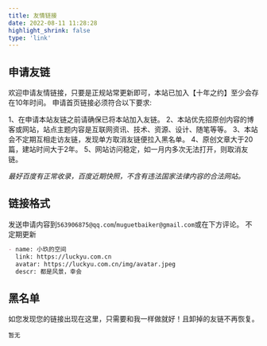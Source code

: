 ```yaml
---
title: 友情链接
date: 2022-08-11 11:28:28
highlight_shrink: false
type: 'link'
---
```



申请友链
---

欢迎申请友情链接，只要是正规站常更新即可，本站已加入【十年之约】至少会存在10年时间。
申请首页链接必须符合以下要求:

1、在申请本站友链之前请确保已将本站加入友链。
2、本站优先招原创内容的博客或网站，站点主题内容是互联网资讯、技术、资源、设计、随笔等等。
3、本站会不定期互相走访友链，发现单方取消友链便拉入黑名单。
4、原创文章大于20篇，建站时间大于2年。
5、网站访问稳定，如一月内多次无法打开，则取消友链。

*最好百度有正常收录，百度近期快照，不含有违法国家法律内容的合法网站。*

链接格式
---

发送申请内容到`563906875@qq.com`/`muguetbaiker@gmail.com`或在下方评论。 不定期更新

```md
- name: 小玖的空间
  link: https://luckyu.com.cn
  avatar: https://luckyu.com.cn/img/avatar.jpeg
  descr: 都是风景，幸会
```

黑名单
---

如您发现您的链接出现在这里，只需要和我一样做就好！且卸掉的友链不再恢复。

```
暂无
```
